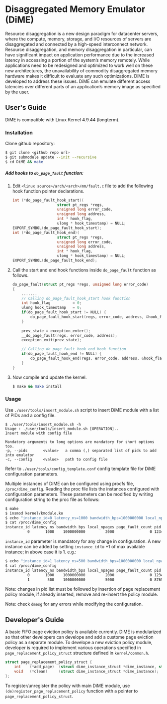 # **Di**saggregated **M**emory **E**mulator (**D**i**ME**)

Resource disaggregation is a new design paradigm for datacenter servers, where the compute, memory, storage, and I/O resources of servers are disaggregated and connected by a high-speed interconnect network. Resource disaggregation, and memory disaggregation in particular, can have significant impact on application performance due to the increased latency in accessing a portion of the system’s memory remotely. While applications need to be redesigned and optimized to work well on these new architectures, the unavailability of commodity disaggregated memory hardware makes it difficult to evaluate any such optimizations. DiME is developed to address these issues. DiME can emulate different access latencies over different parts of an application’s memory image as specified by the user. 


## User's Guide
DiME is compatible with Linux Kernel 4.9.44 (longterm).
### Installation
Clone github repository:
```sh
$ git clone <github repo url>
$ git submodule update --init --recursive
$ cd DiME && make
```
##### Add hooks to `do_page_fault` function:
1) Edit `<linux source>/arch/<arch>/mm/fault.c` file to add the following hook function pointer declarations.
    ```c
    int (*do_page_fault_hook_start)(
                        struct pt_regs *regs,
                        unsigned long error_code,
                        unsigned long address,
                        int * hook_flag,
                        ulong * hook_timestamp) = NULL;
    EXPORT_SYMBOL(do_page_fault_hook_start);
    int (*do_page_fault_hook_end)(
                        struct pt_regs *regs,
                        unsigned long error_code,
                        unsigned long address,
                        int * hook_flag,
                        ulong * hook_timestamp) = NULL;
    EXPORT_SYMBOL(do_page_fault_hook_end);
    ```

2) Call the start and end hook functions inside `do_page_fault` function as follows.
    ```c
    do_page_fault(struct pt_regs *regs, unsigned long error_code)
    {
        .......
        // Calling do_page_fault_hook_start hook function
        int hook_flag          = 0;
        ulong hook_timestamp   = 0;
        if(do_page_fault_hook_start != NULL) {
            do_page_fault_hook_start(regs, error_code, address, &hook_flag, &hook_timestamp);
        }
        
        prev_state = exception_enter();
        __do_page_fault(regs, error_code, address);
        exception_exit(prev_state);
    
        // Calling do_page_fault_hook_end hook function
        if(do_page_fault_hook_end != NULL) {
            do_page_fault_hook_end(regs, error_code, address, &hook_flag, &hook_timestamp);
        }
    }
    ```
3) Now compile and update the kernel.
    ```sh
    $ make && make install
    ```

### Usage
Use `./user/tools/insert_module.sh` script to insert DiME module with a list of PIDs and a config file.
```
$ ./user/tools/insert_module.sh -h
Usage : ./user/tools/insert_module.sh [OPERATION]..
Insert module with config file

Mandatory arguments to long options are mandatory for short options too.
-p, --pids       <value>   a comma (,) separated list of pids to add into emulator
-c, --config     <value>   path to config file
```
Refer to `./user/tools/config_template.conf` config template file for DiME configuration parameters.

Multiple instances of DiME can be configured using procfs file, `/proc/dime_config`. Reading the proc file lists the instances configured with configuration parameters. These parameters can be modified by writing configuration string to the proc file as follows:
```sh
$ make
$ insmod kernel/kmodule.ko
$ echo "instance_id=0 latency_ns=1000 bandwidth_bps=1000000000 local_npages=2000 pid=1234,5678" > /proc/dime_config
$ cat /proc/dime_config
instance_id latency_ns bandwidth_bps local_npages page_fault_count pid
          0       1000    1000000000         2000                0 1234,5678,
```
`instance_id` parameter is mandatory for any change in configuration. A new instance can be added by setting `instance_id` to +1 of max available instance; in above case it is 1.
e.g.:
```sh
$ echo "instance_id=1 latency_ns=500 bandwidth_bps=1000000000 local_npages=5000 pid=8765,4321" > /proc/dime_config
$ cat /proc/dime_config
instance_id latency_ns bandwidth_bps local_npages page_fault_count pid
          0       1000    1000000000         2000                0 1234,5678,
          1        500    1000000000         5000                0 8765,4321,
```
Note: changes in pid list must be followed by insertion of page replacement policy module, if already inserted, remove and re-insert the policy module.

Note: check `dmesg` for any errors while modifying the configuration.

## Developer's Guide
A basic FIFO page eviction policy is available currently. DiME is modularized so that other developers can develope and add a custome page eviction policy as a separate module. To develope a new eviction policy module, developer is required to implement various operations specified in `page_replacement_policy_struct` structure defined in `kernel/common.h`. 
```c
struct page_replacement_policy_struct {
    int    (*add_page)  (struct dime_instance_struct *dime_instance, struct mm_struct * mm, ulong address);
    void   (*clean)     (struct dime_instance_struct *dime_instance);
};
```
To register/unregister the policy with main DiME module, use `(de)register_page_replacement_policy` function with a pointer to `page_replacement_policy_struct`.
